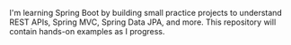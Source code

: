 I'm learning Spring Boot by building small practice projects to understand REST APIs, Spring MVC, Spring Data JPA, and more. 
This repository will contain hands-on examples as I progress.

